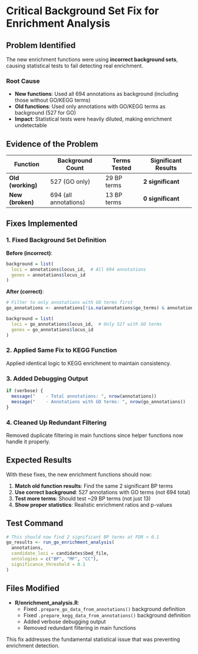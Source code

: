 # Critical Background Set Fix for Enrichment Analysis

## Problem Identified

The new enrichment functions were using **incorrect background sets**, causing statistical tests to fail detecting real enrichment.

### Root Cause
- **New functions**: Used all 694 annotations as background (including those without GO/KEGG terms)
- **Old functions**: Used only annotations with GO/KEGG terms as background (527 for GO)
- **Impact**: Statistical tests were heavily diluted, making enrichment undetectable

## Evidence of the Problem

| Function | Background Count | Terms Tested | Significant Results |
|----------|------------------|--------------|-------------------|
| **Old (working)** | 527 (GO only) | 29 BP terms | **2 significant** |
| **New (broken)** | 694 (all annotations) | 13 BP terms | **0 significant** |

## Fixes Implemented

### 1. **Fixed Background Set Definition**

**Before (incorrect)**:
```r
background = list(
  loci = annotations$locus_id,  # All 694 annotations
  genes = annotations$locus_id
)
```

**After (correct)**:
```r
# Filter to only annotations with GO terms first
go_annotations <- annotations[!is.na(annotations$go_terms) & annotations$go_terms != "", ]

background = list(
  loci = go_annotations$locus_id,  # Only 527 with GO terms
  genes = go_annotations$locus_id
)
```

### 2. **Applied Same Fix to KEGG Function**

Applied identical logic to KEGG enrichment to maintain consistency.

### 3. **Added Debugging Output**

```r
if (verbose) {
  message("    - Total annotations: ", nrow(annotations))
  message("    - Annotations with GO terms: ", nrow(go_annotations))
}
```

### 4. **Cleaned Up Redundant Filtering**

Removed duplicate filtering in main functions since helper functions now handle it properly.

## Expected Results

With these fixes, the new enrichment functions should now:

1. **Match old function results**: Find the same 2 significant BP terms
2. **Use correct background**: 527 annotations with GO terms (not 694 total)
3. **Test more terms**: Should test ~29 BP terms (not just 13)
4. **Show proper statistics**: Realistic enrichment ratios and p-values

## Test Command

```r
# This should now find 2 significant BP terms at FDR < 0.1
go_results <- run_go_enrichment_analysis(
  annotations, 
  candidate_loci = candidates$bed_file,
  ontologies = c("BP", "MF", "CC"),
  significance_threshold = 0.1
)
```

## Files Modified

- **R/enrichment_analysis.R**:
  - Fixed `.prepare_go_data_from_annotations()` background definition
  - Fixed `.prepare_kegg_data_from_annotations()` background definition  
  - Added verbose debugging output
  - Removed redundant filtering in main functions

This fix addresses the fundamental statistical issue that was preventing enrichment detection.